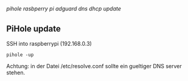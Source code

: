###### pihole rasbperry pi adguard dns dhcp update

## PiHole update

SSH into raspberrypi (192.168.0.3)

```
pihole -up
```

Achtung: in der Datei /etc/resolve.conf sollte ein gueltiger DNS server stehen.